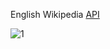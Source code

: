 English Wikipedia [API](https://www.mediawiki.org/wiki/API:Main_page)<br>

![1](https://github.com/ratamahataV1/wikipedia_search/assets/11263014/38d0f95d-dcc7-4b83-82a2-98712cee59ba)
